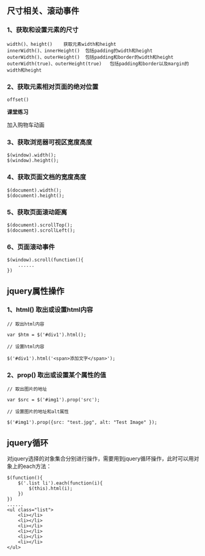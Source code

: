 ## 尺寸相关、滚动事件

### 1、获取和设置元素的尺寸

```
width()、height()    获取元素width和height  
innerWidth()、innerHeight()  包括padding的width和height  
outerWidth()、outerHeight()  包括padding和border的width和height  
outerWidth(true)、outerHeight(true)   包括padding和border以及margin的width和height
```

### 2、获取元素相对页面的绝对位置

```
offset()
```

**课堂练习**

加入购物车动画

### 3、获取浏览器可视区宽度高度

```
$(window).width();
$(window).height();
```

### 4、获取页面文档的宽度高度

```
$(document).width();
$(document).height();
```

### 5、获取页面滚动距离

```
$(document).scrollTop();  
$(document).scrollLeft();
```

### 6、页面滚动事件

```
$(window).scroll(function(){  
    ......  
})
```

## jquery属性操作

### 1、html() 取出或设置html内容

```
// 取出html内容

var $htm = $('#div1').html();

// 设置html内容

$('#div1').html('<span>添加文字</span>');
```

### 2、prop() 取出或设置某个属性的值

```
// 取出图片的地址

var $src = $('#img1').prop('src');

// 设置图片的地址和alt属性

$('#img1').prop({src: "test.jpg", alt: "Test Image" });
```





## jquery循环

对jquery选择的对象集合分别进行操作，需要用到jquery循环操作，此时可以用对象上的each方法：

```
$(function(){
    $('.list li').each(function(i){
        $(this).html(i);
    })
})
......
<ul class="list">
    <li></li>
    <li></li>
    <li></li>
    <li></li>
    <li></li>
    <li></li>
</ul>
```